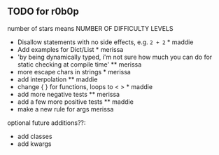 ## TODO for r0b0p

number of stars means NUMBER OF DIFFICULTY LEVELS

- Disallow statements with no side effects, e.g. `2 + 2` \* maddie
- Add examples for Dict/List \* merissa
- 'by being dynamically typed, i'm not sure how much you can do for static checking at compile time' \*\* merissa
- more escape chars in strings \* merissa
- add interpolation \*\* maddie
- change { } for functions, loops to < > \* maddie
- add more negative tests \*\* merissa
- add a few more positive tests \*\* maddie
- make a new rule for args merissa

optional future additions??:

- add classes
- add kwargs
